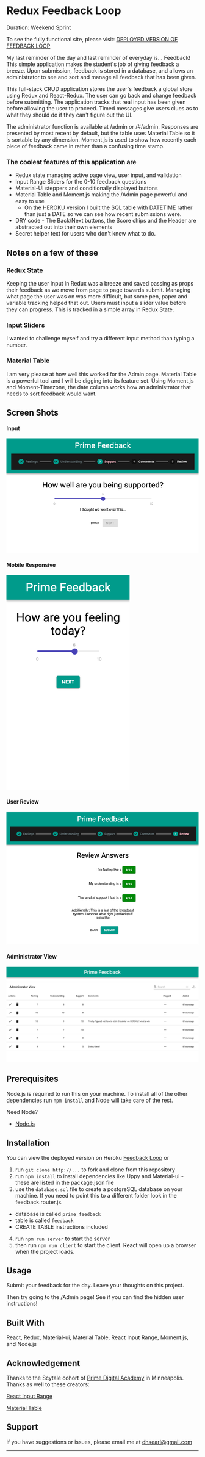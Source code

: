 # Redux Feedback Loop

Duration: Weekend Sprint

To see the fully functional site, please visit:   [DEPLOYED VERSION OF FEEDBACK LOOP](https://feedback-searl.herokuapp.com/)

My last reminder of the day and last reminder of everyday is... Feedback! 
This simple application makes the student's job of giving feedback a breeze. Upon submission, feedback is stored in a database, and allows an administrator to see and sort and manage all feedback that has been given.

This full-stack CRUD application stores the user's feedback a global store using Redux and React-Redux.  The user can go back and change feedback before submitting.  The application tracks that real input has been given before allowing the user to proceed.  Timed messages give users clues as to what they should do if they can't figure out the UI. 

The administrator function is available at /admin or /#/admin.  Responses are presented by most recent by default, but the table uses Material Table so it is sortable by any dimension.  Moment.js is used to show how recently each piece of feedback came in rather than a confusing time stamp.


### The coolest features of this application are
* Redux state managing active page view, user input, and validation
* Input Range Sliders for the 0-10 feedback questions
* Material-UI steppers and conditionally displayed buttons
* Material Table and Moment.js making the /Admin page powerful and easy to use
    * On the HEROKU version I built the SQL table with DATETIME rather than just a DATE so we can see how recent submissions were.
* DRY code - The Back/Next buttons, the Score chips and the Header are abstracted out into their own elements
* Secret helper text for users who don't know what to do.

## Notes on a few of these

### Redux State
Keeping the user input in Redux was a breeze and saved passing as props their feedback as we move from page to page towards submit.  Managing what page the user was on was more difficult, but some pen, paper and variable tracking helped that out.  Users must input a slider value before they can progress. This is tracked in a simple array in Redux State.

### Input Sliders
I wanted to challenge myself and try a different input method than typing a number.  


### Material Table
I am very please at how well this worked for the Admin page.  Material Table is a powerful tool and I will be digging into its feature set.  Using Moment.js and Moment-Timezone, the date column works how an administrator that needs to sort feedback would want.  


## Screen Shots

#### Input
![Input Sliders](/screenshots/stepper.png)

#### Mobile Responsive
![Input Sliders](/screenshots/mobile.png)

#### User Review
![Review Page](/screenshots/review.png)

#### Administrator View
![Administrator View](/screenshots/admin.png)

## Prerequisites

Node.js is required to run this on your machine.  To install all of the other dependencies run ` npm install ` and Node will take care of the rest.

Need Node?
- [Node.js](https://nodejs.org/en/)

## Installation

You can view the deployed version on Heroku  [Feedback Loop](https://feedback-searl.herokuapp.com/) or

1. run `git clone http://...` to fork and clone from this repository
2. run `npm install` to install dependencies like Uppy and Material-ui - these are listed in the package.json file
3. use the `database.sql` file to create a postgreSQL database on your machine.  If you need to point this to a different folder look in the feedback.router.js.
  * database is called `prime_feedback`
  * table is called `feedback`
  * CREATE TABLE instructions included
4. run `npm run server` to start the server
5. then run `npm run client` to start the client.  React will open up a browser when the project loads.

## Usage
Submit your feedback for the day. Leave your thoughts on this project.

Then try going to the /Admin page!
See if you can find the hidden user instructions!

## Built With

React, Redux, Material-ui, Material Table, React Input Range, Moment.js, and Node.js


## Acknowledgement
Thanks to the Scytale cohort of  [Prime Digital Academy](www.primeacademy.io) in Minneapolis.
Thanks as well to these creators:

[React Input Range](https://github.com/davidchin/react-input-range)

[Material Table](https://material-table.com/)

## Support
If you have suggestions or issues, please email me at [dhsearl@gmail.com](mailto:dhsearl@gmail.com)

---